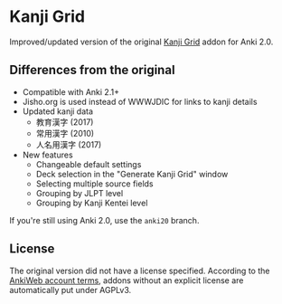 Kanji Grid
==========

Improved/updated version of the original [Kanji Grid][0] addon for Anki 2.0.

Differences from the original
-----------------------------

 - Compatible with Anki 2.1+
 - Jisho.org is used instead of WWWJDIC for links to kanji details
 - Updated kanji data
   - 教育漢字 (2017)
   - 常用漢字 (2010)
   - 人名用漢字 (2017)
 - New features
   - Changeable default settings
   - Deck selection in the "Generate Kanji Grid" window
   - Selecting multiple source fields
   - Grouping by JLPT level
   - Grouping by Kanji Kentei level

If you're still using Anki 2.0, use the `anki20` branch.

License
-------

The original version did not have a license specified. According to the
[AnkiWeb account terms][1], addons without an explicit license are
automatically put under AGPLv3.

[0]: https://forum.koohii.com/thread-10283.html
[1]: https://ankiweb.net/account/terms
